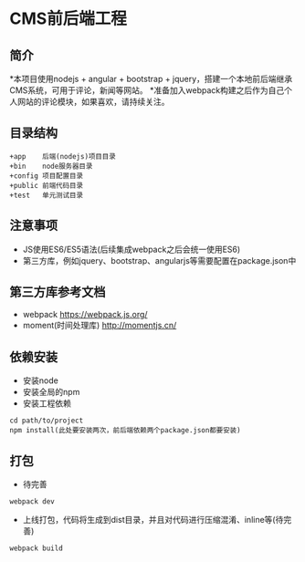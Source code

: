 # CMS前后端工程

## 简介
*本项目使用nodejs + angular + bootstrap + jquery，搭建一个本地前后端继承CMS系统，可用于评论，新闻等网站。
*准备加入webpack构建之后作为自己个人网站的评论模块，如果喜欢，请持续关注。
## 目录结构
```
+app    后端(nodejs)项目目录
+bin    node服务器目录
+config 项目配置目录
+public 前端代码目录
+test   单元测试目录
```

## 注意事项
* JS使用ES6/ES5语法(后续集成webpack之后会统一使用ES6)
* 第三方库，例如jquery、bootstrap、angularjs等需要配置在package.json中

## 第三方库参考文档
* webpack https://webpack.js.org/
* moment(时间处理库) http://momentjs.cn/

## 依赖安装
* 安装node
* 安装全局的npm
* 安装工程依赖
```
cd path/to/project
npm install(此处要安装两次，前后端依赖两个package.json都要安装)
```

## 打包
* 待完善
```
webpack dev
```

* 上线打包，代码将生成到dist目录，并且对代码进行压缩混淆、inline等(待完善)
```
webpack build
```

